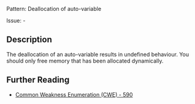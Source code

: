 Pattern: Deallocation of auto-variable

Issue: -

## Description

The deallocation of an auto-variable results in undefined behaviour. You should only free memory that has been allocated dynamically.

## Further Reading

* [Common Weakness Enumeration (CWE) - 590](https://cwe.mitre.org/data/definitions/590.html)